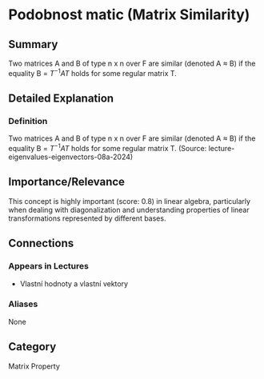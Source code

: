# Podobnost matic (Matrix Similarity)

## Summary
Two matrices A and B of type n x n over F are similar (denoted A ≈ B) if the equality B = $T^{-1}AT$ holds for some regular matrix T.

## Detailed Explanation
### Definition
Two matrices A and B of type n x n over F are similar (denoted A ≈ B) if the equality B = $T^{-1}AT$ holds for some regular matrix T. (Source: lecture-eigenvalues-eigenvectors-08a-2024)

## Importance/Relevance
This concept is highly important (score: 0.8) in linear algebra, particularly when dealing with diagonalization and understanding properties of linear transformations represented by different bases.

## Connections
### Appears in Lectures
*   Vlastní hodnoty a vlastní vektory

### Aliases
None

## Category
Matrix Property